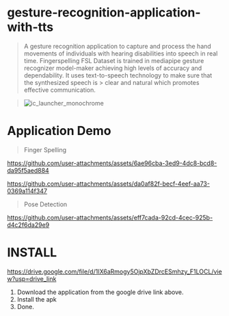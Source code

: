 # gesture-recognition-application-with-tts
  > A gesture recognition application to capture and process the hand movements of individuals with hearing disabilities into speech in real time.
  > Fingerspelling FSL Dataset is trained in mediapipe gesture recognizer model-maker achieving high levels of accuracy and dependability. It uses text-to-speech technology to make sure that the synthesized speech is   > clear and natural which promotes effective communication.

  > ![ic_launcher_monochrome](https://github.com/user-attachments/assets/2cd5d0ce-2513-4735-9ff5-25fad7c684a8)


# Application Demo


> Finger Spelling




https://github.com/user-attachments/assets/6ae96cba-3ed9-4dc8-bcd8-da95f5aed884






https://github.com/user-attachments/assets/da0af82f-becf-4eef-aa73-0369a114f347







> Pose Detection



https://github.com/user-attachments/assets/eff7cada-92cd-4cec-925b-d4c2f6da29e9




# INSTALL
https://drive.google.com/file/d/1IX6aRmogy5OjpXbZDrcESmhzy_F1LOCL/view?usp=drive_link
1. Download the application from the google drive link above.
2. Install the apk
3. Done. 

